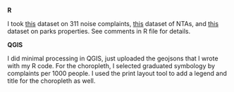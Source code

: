 **R**

I took [this](https://data.cityofnewyork.us/Social-Services/311-Noise-Complaints/p5f6-bkga/about_data) dataset on 311 noise complaints, [this](https://data.cityofnewyork.us/City-Government/NTA-map/d3qk-pfyz) dataset of NTAs, and [this](https://data.cityofnewyork.us/Recreation/Parks-Properties/enfh-gkve/about_data) dataset on parks properties. See comments in R file for details. 

**QGIS**

I did minimal processing in QGIS, just uploaded the geojsons that I wrote with my R code. For the choropleth, I selected graduated symbology by complaints per 1000 people. I used the print layout tool to add a legend and title for the choropleth as well. 

